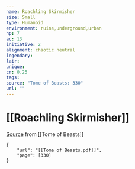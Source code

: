 ```yaml
---
name: Roachling Skirmisher
size: Small
type: Humanoid
environment: ruins,underground,urban
hp: 7
ac: 13
initiative: 2
alignment: chaotic neutral
legendary: 
lair: 
unique: 
cr: 0.25
tags: 
source: "Tome of Beasts: 330"
url: ""
---
```

# [[Roachling Skirmisher]]

[Source](zotero://open-pdf/library/items/ULEQWHJM?page=330) from [[Tome of Beasts]]

```pdf
{
	"url": "[[Tome of Beasts.pdf]]",
	"page": [330]
}
```

